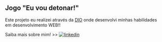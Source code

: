 
## Jogo "Eu vou detonar!"
Este projeto eu realizei através da [DIO](https://www.dio.me/) onde desenvolvi minhas habilidades em desenvolvimento WEB!!


Saiba mais sobre mim! >> [![linkedin](https://img.shields.io/badge/linkedin-0A66C2?style=for-the-badge&logo=linkedin&logoColor=white)](https://www.linkedin.com/in/henrique-baptista-bandeira)


